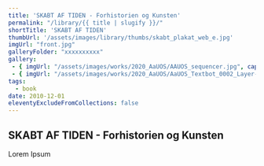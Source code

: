 ```yaml
---
title: 'SKABT AF TIDEN - Forhistorien og Kunsten'
permalink: "/library/{{ title | slugify }}/"
shortTitle: 'SKABT AF TIDEN'
thumbUrl: '/assets/images/library/thumbs/skabt_plakat_web_e.jpg'
imgUrl: "front.jpg"
galleryFolder: "xxxxxxxxxx"
gallery:
 - { imgUrl: "/assets/images/works/2020_AaUOS/AAUOS_sequencer.jpg", caption: "" }
 - { imgUrl: "/assets/images/works/2020_AaUOS/AaUOS_Textbot_0002_Layer-20.jpg", caption: "" }
tags:
  - book
date: 2010-12-01
eleventyExcludeFromCollections: false
---
```



<h2>SKABT AF TIDEN - Forhistorien og Kunsten</h2>
<p>Lorem Ipsum</p>